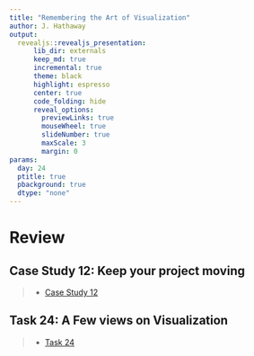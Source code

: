 ```yaml
---
title: "Remembering the Art of Visualization"
author: J. Hathaway
output: 
  revealjs::revealjs_presentation:
      lib_dir: externals
      keep_md: true
      incremental: true
      theme: black
      highlight: espresso
      center: true
      code_folding: hide
      reveal_options:
        previewLinks: true
        mouseWheel: true
        slideNumber: true
        maxScale: 3
        margin: 0
params:
  day: 24
  ptitle: true
  pbackground: true
  dtype: "none"
---
```




# Review



## Case Study 12: Keep your project moving
> - [Case Study 12](https://byuistats.github.io/M335/weekly_projects/cs12_details.html)




## Task 24: A Few views on Visualization
> - [Task 24](https://byuistats.github.io/M335/class_tasks/task24_details.html)



